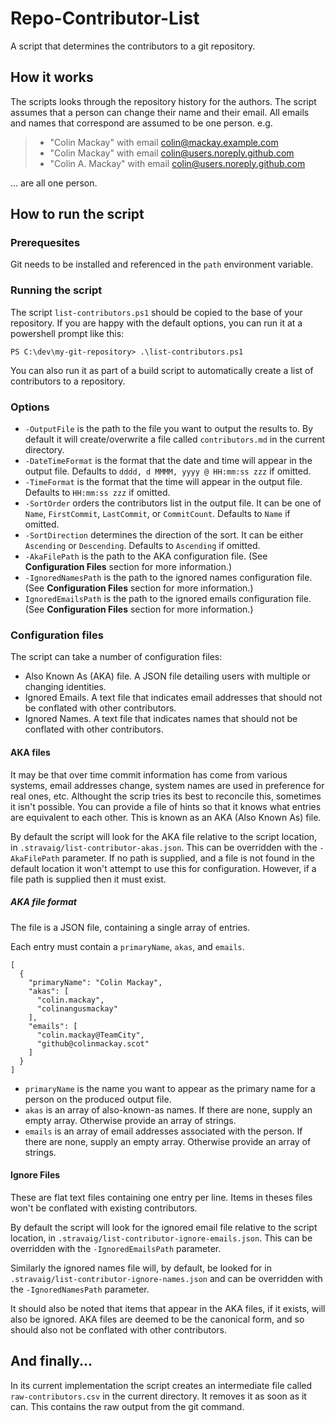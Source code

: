 # Repo-Contributor-List
A script that determines the contributors to a git repository.

## How it works
The scripts looks through the repository history for the authors. The script assumes that a person can change their name and their email. All emails and names that correspond are assumed to be one person. e.g. 
> * "Colin Mackay" with email colin@mackay.example.com
> * "Colin Mackay" with email colin@users.noreply.github.com
> * "Colin A. Mackay" with email colin@users.noreply.github.com

... are all one person.

## How to run the script

### Prerequesites

Git needs to be installed and referenced in the `path` environment variable.

### Running the script

The script `list-contributors.ps1` should be copied to the base of your repository. If you are happy with the default options, you can run it at a powershell prompt like this:

```
PS C:\dev\my-git-repository> .\list-contributors.ps1
```

You can also run it as part of a build script to automatically create a list of contributors to a repository.

### Options

* `-OutputFile` is the path to the file you want to output the results to. By default it will create/overwrite a file called `contributors.md` in the current directory.
* `-DateTimeFormat` is the format that the date and time will appear in the output file. Defaults to `dddd, d MMMM, yyyy @ HH:mm:ss zzz` if omitted.
* `-TimeFormat` is the format that the time will appear in the output file. Defaults to `HH:mm:ss zzz` if omitted.
* `-SortOrder` orders the contributors list in the output file. It can be one of `Name`, `FirstCommit`, `LastCommit`, or `CommitCount`. Defaults to `Name` if omitted.
* `-SortDirection` determines the direction of the sort. It can be either `Ascending` or `Descending`. Defaults to `Ascending` if omitted.
* `-AkaFilePath` is the path to the AKA configuration file. (See **Configuration Files** section for more information.)
* `-IgnoredNamesPath` is the path to the ignored names configuration file. (See **Configuration Files** section for more information.)
* `IgnoredEmailsPath` is the path to the ignored emails configuration file. (See **Configuration Files** section for more information.)

### Configuration files

The script can take a number of configuration files:

* Also Known As (AKA) file. A JSON file detailing users with multiple or changing identities.
* Ignored Emails. A text file that indicates email addresses that should not be conflated with other contributors.
* Ignored Names. A text file that indicates names that should not be conflated with other contributors.

#### AKA files

It may be that over time commit information has come from various systems, email addresses change, system names are used in preference for real ones, etc. Althought the scrip tries its best to reconcile this, sometimes it isn't possible. You can provide a file of hints so that it knows what entries are equivalent to each other. This is known as an AKA (Also Known As) file. 

By default the script will look for the AKA file relative to the script location, in `.stravaig/list-contributor-akas.json`. This can be overridden with the `-AkaFilePath` parameter. If no path is supplied, and a file is not found in the default location it won't attempt to use this for configuration. However, if a file path is supplied then it must exist.

##### AKA file format

The file is a JSON file, containing a single array of entries.

Each entry must contain a `primaryName`, `akas`, and `emails`.
```
[
  {
    "primaryName": "Colin Mackay",
    "akas": [
      "colin.mackay",
      "colinangusmackay"
    ],
    "emails": [
      "colin.mackay@TeamCity",
      "github@colinmackay.scot"
    ]
  }
]
```

* `primaryName` is the name you want to appear as the primary name for a person on the produced output file.
* `akas` is an array of also-known-as names. If there are none, supply an empty array. Otherwise provide an array of strings.
* `emails` is an array of email addresses associated with the person. If there are none, supply an empty array. Otherwise provide an array of strings.

#### Ignore Files

These are flat text files containing one entry per line. Items in theses files won't be conflated with existing contributors.

By default the script will look for the ignored email file relative to the script location, in `.stravaig/list-contributor-ignore-emails.json`. This can be overridden with the `-IgnoredEmailsPath` parameter. 

Similarly the ignored names file will, by default, be looked for in `.stravaig/list-contributor-ignore-names.json` and can be overridden with the `-IgnoredNamesPath` parameter.

It should also be noted that items that appear in the AKA files, if it exists, will also be ignored. AKA files are deemed to be the canonical form, and so should also not be conflated with other contributors.

## And finally...

In its current implementation the script creates an intermediate file called `raw-contributors.csv` in the current directory. It removes it as soon as it can. This contains the raw output from the git command.